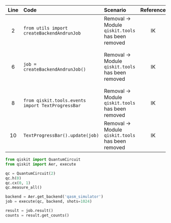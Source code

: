 | Line | Code | Scenario | Reference | Artifact | Refactoring |
| :--: | :--- | :------- | :-------: | :------- | :---------- |
| 2 | `from utils import createBackendAndrunJob` | Removal -> Module `qiskit.tools` has been removed | IK | qiskit.tools | Remove this line |
| 6 | `job = createBackendAndrunJob()` | Removal -> Module `qiskit.tools` has been removed | IK | qiskit.tools |  Replace with appropriate backend and job execution |
| 8 | `from qiskit.tools.events import TextProgressBar` | Removal -> Module `qiskit.tools` has been removed | IK | qiskit.tools | Remove this line |
| 10 | `TextProgressBar().update(job)` | Removal -> Module `qiskit.tools` has been removed | IK | qiskit.tools | Remove this line |

```python
from qiskit import QuantumCircuit
from qiskit import Aer, execute

qc = QuantumCircuit(2)
qc.h(0)
qc.cx(0, 1)
qc.measure_all()

backend = Aer.get_backend('qasm_simulator')
job = execute(qc, backend, shots=1024)

result = job.result()
counts = result.get_counts()
```